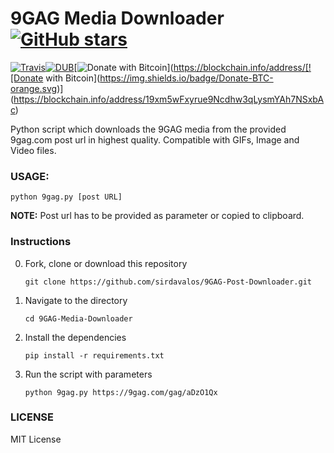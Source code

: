 # 9GAG Media Downloader [![GitHub stars](https://img.shields.io/github/stars/badges/shields.svg?style=social&label=Stars)]()

[![Travis](https://img.shields.io/travis/rust-lang/rust.svg)]()[![DUB](https://img.shields.io/dub/l/vibe-d.svg)]()[![Donate with Bitcoin](https://img.shields.io/badge/Donate-BTC-orange.svg)](https://blockchain.info/address/[![Donate with Bitcoin](https://img.shields.io/badge/Donate-BTC-orange.svg)](https://blockchain.info/address/19xm5wFxyrue9Ncdhw3qLysmYAh7NSxbAc)


Python script which downloads the 9GAG media from the provided 9gag.com post url in highest quality.
Compatible with GIFs, Image and Video files.

### USAGE:
`python 9gag.py [post URL]`

**NOTE:** Post url has to be provided as parameter or copied to clipboard.

### Instructions

0. Fork, clone or download this repository

    `git clone https://github.com/sirdavalos/9GAG-Post-Downloader.git`

1. Navigate to the directory

    `cd 9GAG-Media-Downloader`

2. Install the dependencies

    `pip install -r requirements.txt`

3. Run the script with parameters

    `python 9gag.py https://9gag.com/gag/aDzO1Qx`

### LICENSE

MIT License
